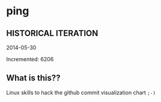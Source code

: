 # ping

## HISTORICAL ITERATION
2014-05-30

Incremented: 6206

## What is this?? 
Linux skills to hack the github commit visualization chart `;-)`
